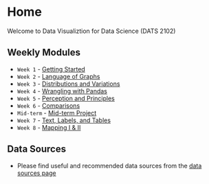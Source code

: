 # Home
Welcome to Data Visualiztion for Data Science (DATS 2102)
## Weekly Modules

* `Week 1` - [Getting Started](weekly/module_week_1_getting_started.md)
* `Week 2` - [Language of Graphs](weekly/module_week_2_language_of_graphs.md)
* `Week 3` - [Distributions and Variations](weekly/module_week_3_distributions_variation.md)
* `Week 4` - [Wrangling with Pandas](weekly/module_week_4_wrangling_with_pandas.md)
* `Week 5` - [Perception and Principles](weekly/module_week_5_perception_principles.md)
* `Week 6` - [Comparisons](weekly/module_week_6_comparisons.md)
* `Mid-term` - [Mid-term Project](weekly/mid_term_project.md)
* `Week 7` - [Text, Labels, and Tables](weekly/module_week_7_text_labels_tables.md)
* `Week 8` - [Mapping I & II](weekly/module_week_8_mapping_i_ii.md)



## Data Sources
*    Please find useful and recommended data sources from the [data sources page](ds/data_sources_module.md)
